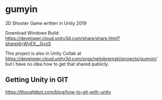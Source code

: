 # gumyin
2D Shooter Game written in Unity 2019

Download Windows Build: https://developer.cloud.unity3d.com/share/share.html?shareId=WyEX__GyzS

This project is also in Unity Collab at https://developer.cloud.unity3d.com/orgs/neilobremski/projects/gumyin/ but I have no idea how to get that shared publicly.

## Getting Unity in GIT
https://thoughtbot.com/blog/how-to-git-with-unity
